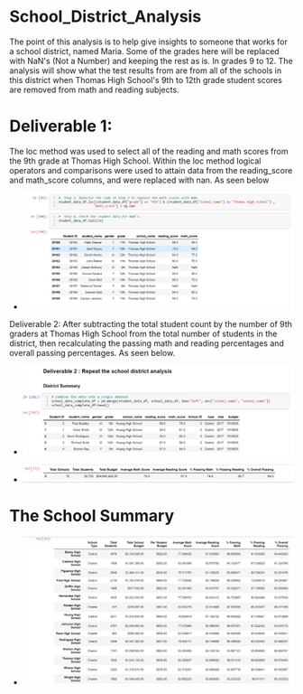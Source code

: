 # School_District_Analysis
The point of this analysis is to help give insights to someone that works for a school district, named Maria. Some of the grades here will be replaced with NaN's (Not a Number) and keeping the rest as is. In grades 9 to 12. The analysis will show what the test results from are from all of the schools in this district when Thomas High School's 9th to 12th grade student scores are removed from math and reading subjects.

# Deliverable 1:
The loc method was used to select all of the reading and math scores from the 9th grade at Thomas High School. Within the loc method logical operators and comparisons were used to attain data from the reading_score and math_score columns, and were replaced with nan. As seen below

 - ![Thomas_High](https://github.com/GaryGibbs-777/School_District_Analysis/blob/main/Recources/Thomas_High_NAN.PNG)

Deliverable 2:
After subtracting the total student count by the number of 9th graders at Thomas High School from the total number of students in the district, then recalculating the passing math and reading percentages and overall passing percentages. As seen below.
- ![District](https://github.com/GaryGibbs-777/School_District_Analysis/blob/main/Recources/District_Summary.PNG)

- ![District2](https://github.com/GaryGibbs-777/School_District_Analysis/blob/main/Recources/District_Summary2.PNG)

# The School Summary
 - ![Total_students](https://github.com/GaryGibbs-777/School_District_Analysis/blob/main/Recources/total_school_percentages.PNG)
